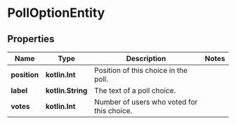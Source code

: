 
# PollOptionEntity

## Properties
Name | Type | Description | Notes
------------ | ------------- | ------------- | -------------
**position** | **kotlin.Int** | Position of this choice in the poll. | 
**label** | **kotlin.String** | The text of a poll choice. | 
**votes** | **kotlin.Int** | Number of users who voted for this choice. | 



